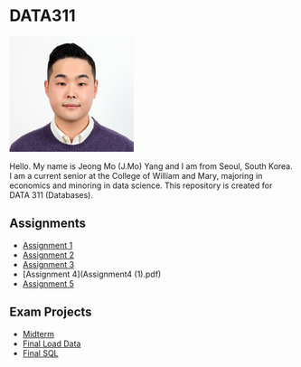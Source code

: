 # DATA311

<img src="headpic.jpg" width="220" height="205">

Hello. My name is Jeong Mo (J.Mo) Yang and I am from Seoul, South Korea. I am a current senior at the College of William and Mary, majoring in economics and minoring in data science. This repository is created for DATA 311 (Databases). 

## Assignments
* [Assignment 1](DB_HW1_JY.pdf) 
* [Assignment 2](Assignment2_JY.pdf)
* [Assignment 3](Assignment3_JY.pdf) 
* [Assignment 4](Assignment4 (1).pdf) 
* [Assignment 5](Assignment5.pdf) 

## Exam Projects
* [Midterm](DB_Midterm_JY.pdf)
* [Final Load Data](Final_Load_JY.pdf)
* [Final SQL](Final_JY.pdf)
